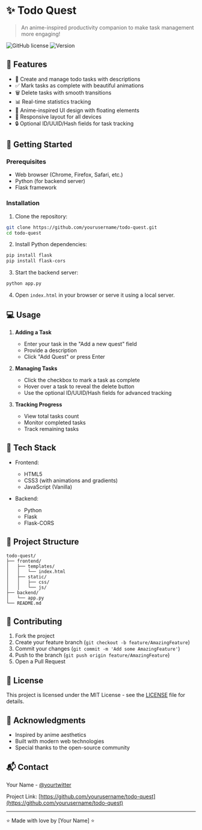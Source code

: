 # ✨ Todo Quest

> An anime-inspired productivity companion to make task management more engaging!

![GitHub license](https://img.shields.io/badge/license-MIT-blue.svg)
![Version](https://img.shields.io/badge/version-1.0.0-green.svg)

## 🌟 Features

- 🎯 Create and manage todo tasks with descriptions
- ✅ Mark tasks as complete with beautiful animations
- 🗑️ Delete tasks with smooth transitions
- 📊 Real-time statistics tracking
- 🎨 Anime-inspired UI design with floating elements
- 💫 Responsive layout for all devices
- 🔒 Optional ID/UUID/Hash fields for task tracking

## 🚀 Getting Started

### Prerequisites

- Web browser (Chrome, Firefox, Safari, etc.)
- Python (for backend server)
- Flask framework

### Installation

1. Clone the repository:
```bash
git clone https://github.com/yourusername/todo-quest.git
cd todo-quest
```

2. Install Python dependencies:
```bash
pip install flask
pip install flask-cors
```

3. Start the backend server:
```bash
python app.py
```

4. Open `index.html` in your browser or serve it using a local server.

## 💻 Usage

1. **Adding a Task**
   - Enter your task in the "Add a new quest" field
   - Provide a description
   - Click "Add Quest" or press Enter

2. **Managing Tasks**
   - Click the checkbox to mark a task as complete
   - Hover over a task to reveal the delete button
   - Use the optional ID/UUID/Hash fields for advanced tracking

3. **Tracking Progress**
   - View total tasks count
   - Monitor completed tasks
   - Track remaining tasks

## 🎨 Tech Stack

- Frontend:
  - HTML5
  - CSS3 (with animations and gradients)
  - JavaScript (Vanilla)
  
- Backend:
  - Python
  - Flask
  - Flask-CORS

## 🔧 Project Structure

```
todo-quest/
├── frontend/
│   ├── templates/
│   │   └── index.html
│   ├── static/
│   │   ├── css/
│   │   └── js/
├── backend/
│   └── app.py
└── README.md
```

## 🤝 Contributing

1. Fork the project
2. Create your feature branch (`git checkout -b feature/AmazingFeature`)
3. Commit your changes (`git commit -m 'Add some AmazingFeature'`)
4. Push to the branch (`git push origin feature/AmazingFeature`)
5. Open a Pull Request

## 📝 License

This project is licensed under the MIT License - see the [LICENSE](LICENSE) file for details.

## 🙏 Acknowledgments

- Inspired by anime aesthetics
- Built with modern web technologies
- Special thanks to the open-source community

## 📬 Contact

Your Name - [@yourtwitter](https://twitter.com/yourtwitter)

Project Link: [https://github.com/yourusername/todo-quest](https://github.com/yourusername/todo-quest)

---
⭐️ Made with love by [Your Name] ⭐️